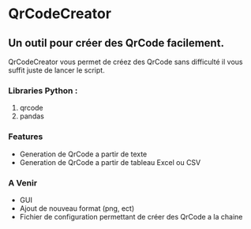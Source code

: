 # QrCodeCreator

## Un outil pour créer des QrCode facilement.

QrCodeCreator vous permet de créez des QrCode sans difficulté il vous suffit juste de lancer le script.

### Libraries Python :

1. qrcode
2. pandas

### Features

- Generation de QrCode a partir de texte
- Generation de QrCode a partir de tableau Excel ou CSV

### A Venir

- GUI
- Ajout de nouveau format (png, ect)
- Fichier de configuration permettant de créer des QrCode a la chaine
